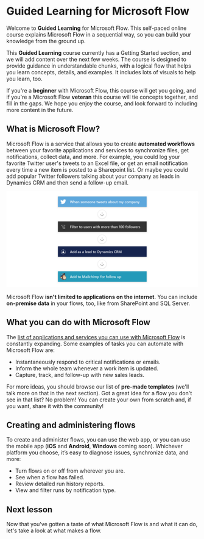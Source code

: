<properties
   pageTitle="Introduction to Microsoft Flow | Microsoft Flow"
   description="Understand what Microsoft Flow is and what you can do with it."
   services=""
   suite="flow"
   documentationCenter="na"
   authors="camsoper"
   manager="anneta"
   editor=""
   tags=""
   featuredVideoId="kZs7lqgp4LU"
   courseDuration="5m"/>

<tags
   ms.service="flow"
   ms.devlang="na"
   ms.topic="get-started-article"
   ms.tgt_pltfrm="na"
   ms.workload="na"
   ms.date="11/22/2016"
   ms.author="casoper"/>

# Guided Learning for Microsoft Flow

Welcome to **Guided Learning** for Microsoft Flow. This self-paced online course explains Microsoft Flow in a sequential way, so you can build your knowledge from the ground up.

This  **Guided Learning**  course currently has a Getting Started section, and we will add content over the next few weeks. The course is designed to provide guidance in understandable chunks, with a logical flow that helps you learn concepts, details, and examples. It includes lots of visuals to help you learn, too. 

If you're a **beginner** with Microsoft Flow, this course will get you going, and if you're a Microsoft Flow **veteran** this course will tie concepts together, and fill in the gaps. We hope you enjoy the course, and look forward to including more content in the future.


## What is Microsoft Flow?

Microsoft Flow is a service that allows you to create **automated workflows** between your favorite applications and services to synchronize files, get notifications, collect data, and more.  For example, you could log your favorite Twitter user's tweets to an Excel file, or get an email notification every time a new item is posted to a Sharepoint list.  Or maybe you could add popular Twitter followers talking about your company as leads in Dynamics CRM and then send a follow-up email.   

![Flow conceptual sketch](./media/learning-introducing-flow/flow-conceptual.png)

Microsoft Flow **isn't limited to applications on the internet**.  You can include **on-premise data** in your flows, too, like from SharePoint and SQL Server.

## What you can do with Microsoft Flow

The [list of applications and services you can use with Microsoft Flow](https://flow.microsoft.com/services/) is constantly expanding.  Some examples of tasks you can automate with Microsoft Flow are:

- Instantaneously respond to critical notifications or emails.
- Inform the whole team whenever a work item is updated.
- Capture, track, and follow-up with new sales leads.

For more ideas, you should browse our list of **pre-made templates** (we'll talk more on that in the next section).  Got a great idea for a flow you don't see in that list?  No problem!  You can create your own from scratch and, if you want, share it with the community!

## Creating and administering flows

To create and administer flows, you can use the web app, or you can use the mobile app (**iOS** and **Android**, **Windows** coming soon).  Whichever platform you choose, it’s easy to diagnose issues, synchronize data, and more:

- Turn flows on or off from wherever you are.
- See when a flow has failed.
- Review detailed run history reports.
- View and filter runs by notification type. 

## Next lesson

Now that you've gotten a taste of what Microsoft Flow is and what it can do, let's take a look at what makes a flow. 